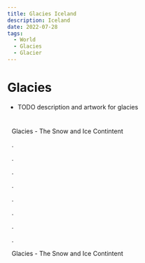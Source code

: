 ```yaml
---
title: Glacies Iceland
description: Iceland
date: 2022-07-28
tags:
  - World
  - Glacies
  - Glacier
---
```


# Glacies

- TODO description and artwork for glacies

<div class="map_background" style="background-image: url(../include/glacies_lores_transparent_1280x852.png); background-repeat: no-repeat; background-size: cover;padding:10px;" markdown="1">

Glacies - The Snow and Ice Contintent

.

.

.

.

.

.

.

.

Glacies - The Snow and Ice Contintent
</div>